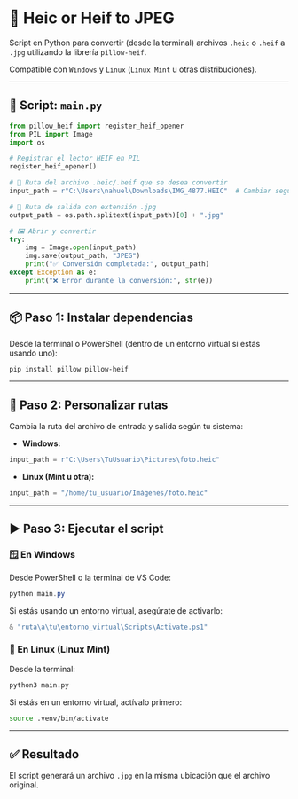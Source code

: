 # 📸 Heic or Heif to JPEG

Script en Python para convertir (desde la terminal) archivos `.heic` o `.heif` a `.jpg` utilizando la librería `pillow-heif`.

Compatible con `Windows` y `Linux` (`Linux Mint` u otras distribuciones).

---

## 📝 Script: `main.py`

```python
from pillow_heif import register_heif_opener
from PIL import Image
import os

# Registrar el lector HEIF en PIL
register_heif_opener()

# 📁 Ruta del archivo .heic/.heif que se desea convertir
input_path = r"C:\Users\nahuel\Downloads\IMG_4877.HEIC"  # Cambiar según el sistema operativo

# 📁 Ruta de salida con extensión .jpg
output_path = os.path.splitext(input_path)[0] + ".jpg"

# 🖼️ Abrir y convertir
try:
    img = Image.open(input_path)
    img.save(output_path, "JPEG")
    print("✅ Conversión completada:", output_path)
except Exception as e:
    print("❌ Error durante la conversión:", str(e))
```

---

## 📦 Paso 1: Instalar dependencias

Desde la terminal o PowerShell (dentro de un entorno virtual si estás usando uno):

```bash
pip install pillow pillow-heif
```

---

## 🔧 Paso 2: Personalizar rutas

Cambia la ruta del archivo de entrada y salida según tu sistema:

* **Windows:**

```python
input_path = r"C:\Users\TuUsuario\Pictures\foto.heic"
```

* **Linux (Mint u otra):**

```python
input_path = "/home/tu_usuario/Imágenes/foto.heic"
```

---

## ▶️ Paso 3: Ejecutar el script

### 🪟 En Windows

Desde PowerShell o la terminal de VS Code:

```powershell
python main.py
```

Si estás usando un entorno virtual, asegúrate de activarlo:

```powershell
& "ruta\a\tu\entorno_virtual\Scripts\Activate.ps1"
```

### 🐧 En Linux (Linux Mint)

Desde la terminal:

```bash
python3 main.py
```

Si estás en un entorno virtual, actívalo primero:

```bash
source .venv/bin/activate
```

---

## ✅ Resultado

El script generará un archivo `.jpg` en la misma ubicación que el archivo original.